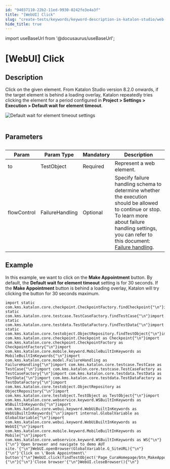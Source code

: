 ```yaml
---
id: "94037110-22b2-11ed-9930-0242fe3e4a3f"
title: "[WebUI] Click"
slug: "create-tests/keywords/keyword-description-in-katalon-studio/web-ui-keywords/webui-click"
hide_title: true
---
```

import useBaseUrl from '@docusaurus/useBaseUrl';


# <a id="id_0" class="anchor_top_offset"/><a id="ariaid-title1" class="anchor_top_offset"/>[WebUI] Click


## <a id="id_0__id_1" class="anchor_top_offset"/>Description

                        
<p xmlns="http://www.w3.org/1999/xhtml" className="p">Click on the given element. From Katalon Studio version 8.2.0 onwards, if the target element is behind a loading overlay, Katalon repeatedly tries clicking the element for a period configured in <strong className="ph b">Project &gt; Settings &gt; Execution &gt; Default wait for element timeout</strong>.</p> 
            
<p xmlns="http://www.w3.org/1999/xhtml" className="p"> <img className="image" src={useBaseUrl("https://github.com/katalon-studio/docs-images/raw/master/katalon-studio/docs/wait-for-element-timeout/KS-OVERLAY-Default-timeout-settings.png")} alt="Default wait for element timeout settings" /><br /><br /> </p> 
        

## <a id="id_0__id_2" class="anchor_top_offset"/>Parameters

                        
<table xmlns="http://www.w3.org/1999/xhtml" className="table anchor_top_offset" id="id_0__2f67acdf-0f42-44ac-9c9c-146ed6d888cd"><caption /><thead className="thead"><tr className><th className="entry anchor_top_offset" id="id_0__2f67acdf-0f42-44ac-9c9c-146ed6d888cd__entry__1">Param</th><th className="entry anchor_top_offset" id="id_0__2f67acdf-0f42-44ac-9c9c-146ed6d888cd__entry__2">Param Type</th><th className="entry anchor_top_offset" id="id_0__2f67acdf-0f42-44ac-9c9c-146ed6d888cd__entry__3">Mandatory</th><th className="entry anchor_top_offset" id="id_0__2f67acdf-0f42-44ac-9c9c-146ed6d888cd__entry__4">Description</th></tr></thead><tbody className="tbody"><tr className><td className="entry" headers="id_0__2f67acdf-0f42-44ac-9c9c-146ed6d888cd__entry__1 id_0__2f67acdf-0f42-44ac-9c9c-146ed6d888cd__entry__2 id_0__2f67acdf-0f42-44ac-9c9c-146ed6d888cd__entry__3 id_0__2f67acdf-0f42-44ac-9c9c-146ed6d888cd__entry__4 ">to</td><td className="entry" headers="id_0__2f67acdf-0f42-44ac-9c9c-146ed6d888cd__entry__1 id_0__2f67acdf-0f42-44ac-9c9c-146ed6d888cd__entry__2 id_0__2f67acdf-0f42-44ac-9c9c-146ed6d888cd__entry__3 id_0__2f67acdf-0f42-44ac-9c9c-146ed6d888cd__entry__4 ">TestObject</td><td className="entry" headers="id_0__2f67acdf-0f42-44ac-9c9c-146ed6d888cd__entry__1 id_0__2f67acdf-0f42-44ac-9c9c-146ed6d888cd__entry__2 id_0__2f67acdf-0f42-44ac-9c9c-146ed6d888cd__entry__3 id_0__2f67acdf-0f42-44ac-9c9c-146ed6d888cd__entry__4 ">Required</td><td className="entry" headers="id_0__2f67acdf-0f42-44ac-9c9c-146ed6d888cd__entry__1 id_0__2f67acdf-0f42-44ac-9c9c-146ed6d888cd__entry__2 id_0__2f67acdf-0f42-44ac-9c9c-146ed6d888cd__entry__3 id_0__2f67acdf-0f42-44ac-9c9c-146ed6d888cd__entry__4 ">Represent a web element.</td></tr><tr className><td className="entry" headers="id_0__2f67acdf-0f42-44ac-9c9c-146ed6d888cd__entry__1 id_0__2f67acdf-0f42-44ac-9c9c-146ed6d888cd__entry__2 id_0__2f67acdf-0f42-44ac-9c9c-146ed6d888cd__entry__3 id_0__2f67acdf-0f42-44ac-9c9c-146ed6d888cd__entry__4 ">flowControl</td><td className="entry" headers="id_0__2f67acdf-0f42-44ac-9c9c-146ed6d888cd__entry__1 id_0__2f67acdf-0f42-44ac-9c9c-146ed6d888cd__entry__2 id_0__2f67acdf-0f42-44ac-9c9c-146ed6d888cd__entry__3 id_0__2f67acdf-0f42-44ac-9c9c-146ed6d888cd__entry__4 ">FailureHandling</td><td className="entry" headers="id_0__2f67acdf-0f42-44ac-9c9c-146ed6d888cd__entry__1 id_0__2f67acdf-0f42-44ac-9c9c-146ed6d888cd__entry__2 id_0__2f67acdf-0f42-44ac-9c9c-146ed6d888cd__entry__3 id_0__2f67acdf-0f42-44ac-9c9c-146ed6d888cd__entry__4 ">Optional</td><td className="entry" headers="id_0__2f67acdf-0f42-44ac-9c9c-146ed6d888cd__entry__1 id_0__2f67acdf-0f42-44ac-9c9c-146ed6d888cd__entry__2 id_0__2f67acdf-0f42-44ac-9c9c-146ed6d888cd__entry__3 id_0__2f67acdf-0f42-44ac-9c9c-146ed6d888cd__entry__4 ">Specify failure handling schema to determine whether the execution should be allowed to continue or stop. To learn more about failure handling settings, you can refer to this document: <a className="xref" href="/maintain/configure-failure-handling-settings-in-katalon-studio#id_1">Failure handling</a>.</td></tr></tbody></table> 
        

## <a id="id_0__id_3" class="anchor_top_offset"/>Example

                        
<p xmlns="http://www.w3.org/1999/xhtml" className="p">In this example, we want to click on the <strong className="ph b">Make Appointment</strong> button. By default, the <strong className="ph b">Default wait for element timeout</strong> setting is for 30 seconds. If the <strong className="ph b">Make Appointment</strong> button is behind a loading overlay, Katalon will try clicking the button for 30 seconds maximum.</p> 
            
<pre xmlns="http://www.w3.org/1999/xhtml" className="pre codeblock"><code>import static com.kms.katalon.core.checkpoint.CheckpointFactory.findCheckpoint{"\n"}import static com.kms.katalon.core.testcase.TestCaseFactory.findTestCase{"\n"}import static com.kms.katalon.core.testdata.TestDataFactory.findTestData{"\n"}import static com.kms.katalon.core.testobject.ObjectRepository.findTestObject{"\n"}import com.kms.katalon.core.checkpoint.Checkpoint as Checkpoint{"\n"}import com.kms.katalon.core.checkpoint.CheckpointFactory as CheckpointFactory{"\n"}import com.kms.katalon.core.mobile.keyword.MobileBuiltInKeywords as MobileBuiltInKeywords{"\n"}import com.kms.katalon.core.model.FailureHandling as FailureHandling{"\n"}import com.kms.katalon.core.testcase.TestCase as TestCase{"\n"}import com.kms.katalon.core.testcase.TestCaseFactory as TestCaseFactory{"\n"}import com.kms.katalon.core.testdata.TestData as TestData{"\n"}import com.kms.katalon.core.testdata.TestDataFactory as TestDataFactory{"\n"}import com.kms.katalon.core.testobject.ObjectRepository as ObjectRepository{"\n"}import com.kms.katalon.core.testobject.TestObject as TestObject{"\n"}import com.kms.katalon.core.webservice.keyword.WSBuiltInKeywords as WSBuiltInKeywords{"\n"}import com.kms.katalon.core.webui.keyword.WebUiBuiltInKeywords as WebUiBuiltInKeywords{"\n"}import internal.GlobalVariable as GlobalVariable{"\n"}import com.kms.katalon.core.webui.keyword.WebUiBuiltInKeywords as WebUI{"\n"}import com.kms.katalon.core.mobile.keyword.MobileBuiltInKeywords as Mobile{"\n"}import com.kms.katalon.core.webservice.keyword.WSBuiltInKeywords as WS{"\n"}{"\n"}'Open browser and navigate to demo AUT site.'{"\n"}WebUI.openBrowser(GlobalVariable.G_SiteURL){"\n"}{"\n"}'Click on \'Book Appointment\' button'{"\n"}WebUI.click(findTestObject('Page_CuraHomepage/btn_MakeAppointment')){"\n"}{"\n"}'Close browser'{"\n"}WebUI.closeBrowser(){"\n"}</code></pre> 
        

